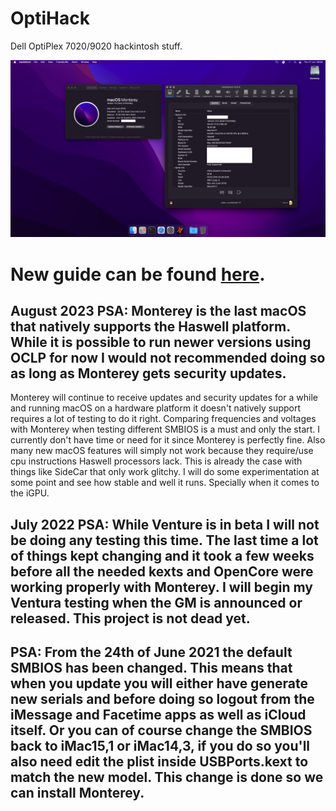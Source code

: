 # OptiHack
Dell OptiPlex 7020/9020 hackintosh stuff.

![Montedell](/images/Monterey.png?raw=true)

# New guide can be found [here](https://zearp.github.io/OptiHack/).

## August 2023 PSA: Monterey is the last macOS that natively supports the Haswell platform. While it is possible to run newer versions using OCLP for now I would not recommended doing so as long as Monterey gets security updates.

Monterey will continue to receive updates and security updates for a while and running macOS on a hardware platform it doesn't natively support requires a lot of testing to do it right. Comparing frequencies and voltages with Monterey when testing different SMBIOS is a must and only the start. I currently don't have time or need for it since Monterey is perfectly fine. Also many new macOS features will simply not work because they require/use cpu instructions Haswell processors lack. This is already the case with things like SideCar that only work glitchy. I will do some experimentation at some point and see how stable and well it runs. Specially when it comes to the iGPU.

## July 2022 PSA: While Venture is in beta I will not be doing any testing this time. The last time a lot of things kept changing and it took a few weeks before all the needed kexts and OpenCore were working properly with Monterey. I will begin my Ventura testing when the GM is announced or released. This project is not dead yet.

## PSA: From the 24th of June 2021 the default SMBIOS has been changed. This means that when you update you will either have generate new serials and before doing so logout from the iMessage and Facetime apps as well as iCloud itself. Or you can of course change the SMBIOS back to iMac15,1 or iMac14,3, if you do so you'll also need edit the plist inside USBPorts.kext to match the new model. This change is done so we can install Monterey.
